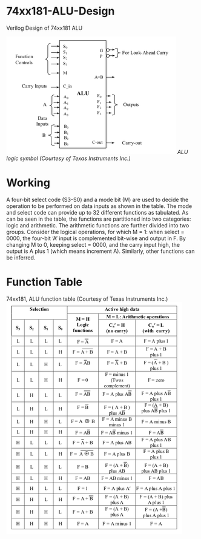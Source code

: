 # 74xx181-ALU-Design
Verilog Design of 74xx181 ALU

![ALU logic symbol (Courtesy of Texas Instruments Inc.)](/pro.png) *ALU logic symbol (Courtesy of Texas Instruments Inc.)*

# Working

A four-bit select code (S3–S0) and a mode bit (M) are used to decide the operation to be performed on data inputs as shown in the table. The mode and select code can provide up to 32 different functions as tabulated. As can be seen in the table, the functions are partitioned into two categories: logic and arithmetic. The arithmetic functions are further divided into two groups. Consider the logical operations, for which M = 1: when select = 0000, the four-bit ‘A’ input is complemented bit-wise and output in F. By changing M to 0, keeping select = 0000, and the carry input high, the output is A plus 1 (which means increment A). Similarly, other functions can be inferred.

# Function Table
74xx181, ALU function table (Courtesy of Texas Instruments Inc.)
![74xx181, ALU function table (Courtesy of Texas Instruments Inc.)](/table.png)
